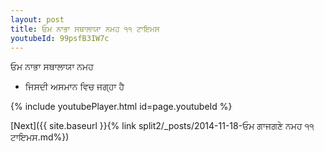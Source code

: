 ```yaml
---
layout: post
title: ਓਮ ਨਾਭਾ ਸਥਾਲਾਯਾ ਨਮਹ ੧੧ ਟਾਇਮਸ
youtubeId: 99psfB3IW7c
---
```

 
 
 ਓਮ ਨਾਭਾ ਸਥਾਲਾਯਾ ਨਮਹ  
 
 -  ਜਿਸਦੀ ਅਸਮਾਨ ਵਿਚ ਜਗ੍ਹਾ ਹੈ 
 
  
 
  
 
 
 
 
 
 


{% include youtubePlayer.html id=page.youtubeId %}
 
[Next]({{ site.baseurl }}{% link  split2/_posts/2014-11-18-ਓਮ ਗਾਜਗਣੇ ਨਮਹ ੧੧ ਟਾਇਮਸ.md%})
 
